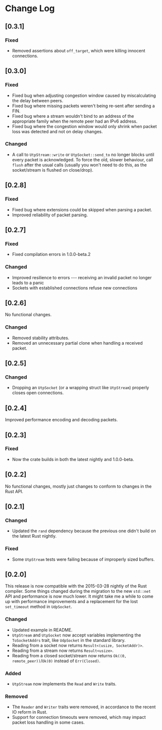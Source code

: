 # Change Log

## [0.3.1]

### Fixed

- Removed assertions about `off_target`, which were killing innocent connections.

## [0.3.0]

### Fixed

- Fixed bug when adjusting congestion window caused by miscalculating the delay between peers.
- Fixed bug where missing packets weren't being re-sent after sending a FIN.
- Fixed bug where a stream wouldn't bind to an address of the appropriate family when the remote peer had an IPv6 address.
- Fixed bug where the congestion window would only shrink when packet loss was detected and not on delay changes.

### Changed

- A call to `UtpStream::write` or `UtpSocket::send_to` no longer blocks until every packet is acknowledged. To force the old, slower behaviour, call `flush` after the usual calls (usually you won't need to do this, as the socket/stream is flushed on close/drop).

## [0.2.8]

### Fixed

- Fixed bug where extensions could be skipped when parsing a packet.
- Improved reliability of packet parsing.

## [0.2.7]

### Fixed

- Fixed compilation errors in 1.0.0-beta.2

### Changed

- Improved resilience to errors --- receiving an invalid packet no longer leads to a panic
- Sockets with established connections refuse new connections

## [0.2.6]

No functional changes.

### Changed

- Removed stability attributes.
- Removed an unnecessary partial clone when handling a received packet.

## [0.2.5]

### Changed

- Dropping an `UtpSocket` (or a wrapping struct like `UtpStream`) properly closes open connections.

## [0.2.4]

Improved performance encoding and decoding packets.

## [0.2.3]

### Fixed
- Now the crate builds in both the latest nightly and 1.0.0-beta.

## [0.2.2]

No functional changes, mostly just changes to conform to changes in the Rust API.

## [0.2.1]

### Changed
- Updated the `rand` dependency because the previous one didn't build on the latest Rust nightly.

### Fixed
- Some `UtpStream` tests were failing because of improperly sized buffers.

## [0.2.0]

This release is now compatible with the 2015-03-28 nightly of the Rust compiler.
Some things changed during the migration to the new `std::net` API and performance is now much lower. It might take me a while to come up with performance improvements and a replacement for the lost `set_timeout` method in `UdpSocket`.

### Changed
- Updated example in README.
- `UtpStream` and `UtpSocket` now accept variables implementing the `ToSocketAddrs` trait, like `UdpSocket` in the standard library.
- Reading from a socket now returns `Result<(usize, SocketAddr)>`.
- Reading from a stream now returns `Result<usize>`.
- Reading from a closed socket/stream now returns `Ok((0, remote_peer))`/`Ok(0)` instead of `Err(Closed)`.

### Added
- `UtpStream` now implements the `Read` and `Write` traits.

### Removed
- The `Reader` and `Writer` traits were removed, in accordance to the recent IO reform in Rust.
- Support for connection timeouts were removed, which may impact packet loss handling in some cases.
